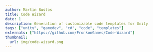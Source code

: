 ```yaml
---
author: Martin Bustos
title: Code Wizard
date: 1
description: Generation of customizable code templates for Unity
tags: ["unity", "gamedev", "c#", "code", "templates"]
externals: ["https://github.com/FronkonGames/Code-Wizard"]
thumbnail:
  url: img/code-wizard.png
---
```

